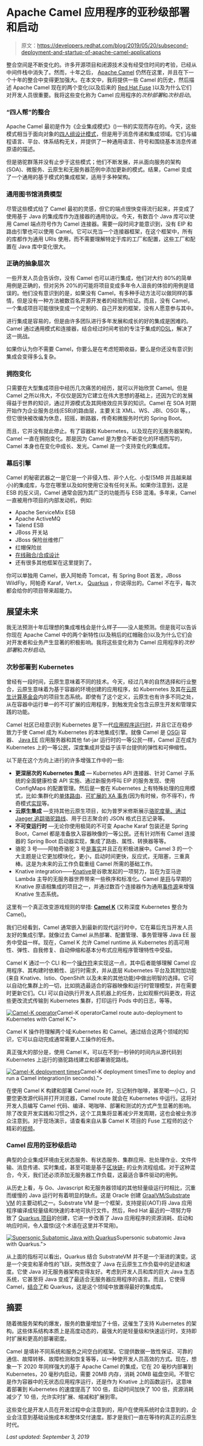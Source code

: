 # Apache Camel 应用程序的亚秒级部署和启动

> 原文：<https://developers.redhat.com/blog/2019/05/20/subsecond-deployment-and-startup-of-apache-camel-applications>

整合空间是不断变化的。许多开源项目和闭源技术没有经受住时间的考验，已经从中间件栈中消失了。然而，十年之后， [Apache Camel](https://camel.apache.org/) 仍然在这里，并且在下一个十年的整合中变得更加强大。在本文中，我将提供一些 Camel 的历史，然后描述 Apache Camel 现在的两个变化(以及后来的 [Red Hat Fuse](https://developers.redhat.com/products/fuse/overview/) )以及为什么它们对开发人员很重要。我将这些变化称为 Camel 应用程序的*次秒部署*和*次秒启动*。

### “四人帮”的整合

Apache Camel 最初是作为《企业集成模式》()一书的实现而存在的。今天，这些模式相当于面向对象的[四人组设计模式](https://www.amazon.com/Design-Patterns-Elements-Reusable-Object-Oriented/dp/0201633612/ref=sr_1_3?crid=S8G9XY6IXKGL&keywords=gang+of+four+design+patterns&qid=1557951062&s=books&sprefix=gang+of+four%2Cstripbooks%2C168&sr=1-3)，但是用于消息传递和集成领域。它们与编程语言、平台、体系结构无关，并提供了一种通用语言、符号和围绕基本消息传递原语的描述。

但是骆驼群落并没有止步于这些模式；他们不断发展，并从面向服务的架构(SOA)、微服务、云原生和无服务器范例中添加更新的模式。结果，Camel 变成了一个通用的基于模式的集成框架，适用于多种架构。

### 通用图书馆消费模型

尽管这些模式给了 Camel 最初的灵感，但它的端点很快变得流行起来，并变成了使用基于 Java 的集成库作为连接器的通用协议。今天，有数百个 Java 库可以使用 Camel 端点符号作为 Camel 连接器。需要一段时间才能意识到，没有 EIP 和路由引擎也可以使用 Camel。它可以充当一个连接器框架，在这个框架中，所有的库都作为通用 URIs 使用，而不需要理解特定于库的工厂和配置，这些工厂和配置在 Java 库中变化很大。

### 正确的抽象层次

一些开发人员会告诉你，没有 Camel 也可以进行集成，他们对大约 80%的简单用例是正确的，但对另外 20%的可能将项目变成多年令人沮丧的体验的用例是错误的。他们没有意识到的是，如果没有 Camel，有多种手动方法可以做同样的事情，但是没有一种方法被数百名开源开发者的经验所验证。而且，没有 Camel，一个集成项目可能很快变成一个定制的、自己开发的框架，没有人愿意参与其中。

进行集成是容易的，但是由许多团队进行多年发展和成长的好的集成是困难的。 Camel 通过通用模式和连接器，结合经过时间考验的专注于集成的[DSL](https://developers.redhat.com/blog/2017/12/21/camel-dsl-choose/)，解决了这一挑战。

如果你认为你不需要 Camel，你要么是在考虑短期收益，要么是你还没有意识到集成会变得多么复杂。

### 拥抱变化

只需要在大型集成项目中经历几次痛苦的经历，就可以开始欣赏 Camel。但是 Camel 之所以伟大，不仅仅是因为它建立在伟大思想的基础上，还因为它的发展得益于世界的知识，通过开源模式及其网络效应共享的知识。Camel 在 SOA 时期开始作为企业服务总线(ESB)的路由层，主要关注 XML、WS、JBI、OSGI 等。，但它很快被改编为休息，招摇，断路器，传奇和微服务时代的 Spring Boot。

而且，它并没有就此停止。有了容器和 Kubernetes，以及现在的无服务器架构，Camel 一直在拥抱变化。那是因为 Camel 是为整合不断变化的环境而写的，Camel 本身也在变化中成长、发光。Camel 是一个支持变化的集成库。

### 幕后引擎

Camel 的秘密武器之一是它是一个非侵入性、非个人化、小型(5MB 并且越来越小)的集成库，与您在哪里以及如何使用它没有任何关系。如果你注意到，这是 ESB 的反义词，Camel 通常会因为其广泛的功能而与 ESB 混淆。多年来，Camel 一直被用作项目的内部发动机，例如:

*   Apache ServiceMix ESB
*   Apache ActiveMQ
*   Talend ESB
*   JBoss 开关站
*   JBoss 保险丝维修厂
*   红帽保险丝
*   [在线融合/合成设计](https://syndesis.io/)
*   还有很多其他框架在这里提到了。

你可以单独用 Camel，嵌入阿帕奇 Tomcat，有 Spring Boot 首发，JBoss WildFly，阿帕奇 Karaf，Vert.x， [Quarkus](https://quarkus.io/extensions/) ，你说得出的。Camel 不在乎，每次都会给你的项目带来超能力。

## 展望未来

我无法预测十年后理想的集成堆栈会是什么样子——没人能预测。但是我可以告诉你现在 Apache Camel 中的两个新特性(以及稍后的红帽融合)以及为什么它们会对开发者和业务产生显著的积极影响。我将这些变化称为 Camel 应用程序的*次秒部署*和*次秒启动*。

### 次秒部署到 Kubernetes

曾经有一段时间，云原生意味着不同的技术。今天，经过几年的自然选择和行业整合，云原生意味着为基于容器的环境创建的应用程序，如 Kubernetes 及其在[云原生计算基金会](https://www.cncf.io/)内的项目生态系统。即使有了这个定义，云原生也有许多不同之处，从在容器中运行单一的不可扩展的应用程序，到触发完全包含云原生开发和管理实践的功能。

Camel 社区已经意识到 Kubernetes 是下一代[应用程序运行时](https://developers.redhat.com/blog/2018/06/28/why-kubernetes-is-the-new-application-server/)，并且它正在稳步致力于使 Camel 成为 Kubernetes 的本地集成引擎。就像 Camel 是 [OSGi](https://www.osgi.org/developer/architecture/) 容器、 [Java EE](https://www.oracle.com/technetwork/java/javaee/overview/index.html) 应用服务器和其他 fat-jar 运行时的一等公民一样，Camel 正在成为 Kubernetes 上的一等公民，深度集成并受益于该平台提供的弹性和可伸缩性。

以下是在这个方向上进行的许多增强工作中的一些:

*   **更深层次的 Kubernetes 集成** — Kubernetes API 连接器、针对 Camel 子系统的全面健康检查 API 实施、通过新服务呼叫 EIP 的服务发现、使用 ConfigMaps 的配置管理。然后是一套在 Kubernetes 上有特殊处理的应用模式，比如:集群化的[单体路由](https://www.nicolaferraro.me/2017/10/17/creating-clustered-singleton-services-on-kubernetes/)、[可扩展的 XA 事务](https://access.redhat.com/documentation/en-us/red_hat_fuse/7.2/html/fuse_on_openshift_guide/camel-spring-boot_xa)(因为有时候，你不得不)，传奇模式[实现](https://www.nicolaferraro.me/2018/04/25/saga-pattern-in-apache-camel/)等。
*   **云原生集成** —支持其他云原生项目，如为普罗米修斯展示[骆驼度量、](https://brunonetid.github.io/2017/11/27/camel-prometheus-openshift.html)[通过 Jaeger 追踪骆驼路线](https://medium.com/jaegertracing/using-jaeger-to-trace-an-apache-camel-application-2b8118efbb4d)、用于日志聚合的 JSON 格式日志记录等。
*   **不可变运行时** —无论你使用极简的不可变 Apache Karaf 包装还是 Spring Boot，Camel 都是准备放入容器映像的一等公民。还有针对所有 Camel 连接器的 Spring Boot 启动器实现，集成了路由、属性、转换器等等。
*   骆驼 3 号——阿帕奇骆驼 3 号[是事实](https://medium.com/@davsclaus/work-on-apache-camel-3-has-finally-started-e6a4276a95d5)并且正在积极进展中。Camel 3 的一个大主题是让它更加模块化，更小，启动时间更快，反应式，无阻塞，三重真棒。这是为未来的云工作负载重组 Camel 所需的基础工作。
*   Knative integration——[Knative](https://cloud.google.com/knative/)是谷歌发起的一项努力，旨在为亚马逊 Lambda 主导的无服务器世界带来一些秩序和标准化。Camel 是[将](https://www.nicolaferraro.me/2018/12/10/camel-k-on-knative/)与早期的 Knative 原语相集成的项目之一，并通过数百个连接器作为通用[事件源](https://knative.dev/development/eventing/samples/apache-camel-source/)来增强 Knative 生态系统。

这里有一个真正改变游戏规则的举措: [**Camel K**](https://www.nicolaferraro.me/2018/10/15/introducing-camel-k/) (又称深度 Kubernetes 整合为 Camel)。

我们已经看到，Camel 通常嵌入到最新的现代运行时中，它在幕后充当开发人员友好的集成引擎。就像过去 Camel 从热部署、配置管理、事务管理等 Java EE 服务中受益一样。现在，Camel K 允许 Camel runtime 从 Kubernetes 的高可用性、弹性、自我修复、自动伸缩和基本分布式应用程序管理特性中受益。

Camel K 通过一个 CLI 和一个[操作符](https://coreos.com/operators/)来实现这一点，其中后者能够理解 Camel 应用程序、其构建时依赖性、运行时需求，并从底层 Kubernetes 平台及其附加功能(来自 Knative、Istio、OpenShift 以及未来的其他功能)中做出明智的选择。它可以自动化集群上的一切，比如挑选最适合的容器映像和运行时管理模型，并在需要时更新它们。CLI 可以自动执行开发人员机器上的任务，比如观察代码更改，将这些更改流式传输到 Kubernetes 集群，打印运行 Pods 中的日志，等等。

[![Camel-K operator](img/c2b3e0e9b01b5a4bf7182b1bd2666c15.png "Camel-K operator")](/sites/default/files/blog/2019/05/image3.png)Camel-K operatorCamel route auto-deployment to Kubernetes with Camel K.">

Camel K 操作符理解两个域:Kubernetes 和 Camel。通过结合这两个领域的知识，它可以自动完成通常需要人工操作的任务。

真正强大的部分是，使用 Camel K，可以在不到一秒钟的时间内从源代码到 Kubernetes 上运行的骆驼路线建立和部署骆驼路线。

[![Camel-K deployment times](img/00a193969693f6af6032ad4874673e2e.png "Camel-K deployment times")](/sites/default/files/blog/2019/05/image2.png)Camel-K deployment timesTime to deploy and run a Camel integration(in seconds).">

在使用 Camel K 构建和部署 Camel route 时，忘记制作咖啡，甚至喝一小口，只要您更改源代码并打开浏览器，Camel route 就会在 Kubernetes 中运行。这将对开发人员编写 Camel 代码、编译、喝咖啡、部署和测试的方式产生显著的影响。除了改变开发实践和习惯之外，这个工具集将显著减少开发周期，这也会被业务涉众注意到。对于现场演示，请查看来自从事 Camel K 项目的 Fuse 工程师的这个精彩的[视频](https://www.youtube.com/watch?v=51x9BewGCYA)。

### Camel 应用的亚秒级启动

典型的企业集成环境由无状态服务、有状态服务、集群应用、批处理作业、文件传输、消息传递、实时集成，甚至可能是基于[区块链-](https://techcrunch.com/2019/02/05/blockchain-as-integration-evolution/) 的业务流程组成。对于这种混合，今天，我们还必须添加无服务器工作负载，这最适合事件驱动的用例。

从历史上看，与 Go、Javascript 和无服务器领域的其他轻量级运行时相比，沉重而缓慢的 Java 运行时有着明显的缺点。这是 Oracle 创建 [GraalVM/Substrate VM](https://github.com/oracle/graal/tree/master/substratevm) 的主要动机之一。Substrate VM 是一个框架，支持提前(AOT)将 Java 应用程序编译成轻量级和快速的本地可执行文件。然后，Red Hat 最近的一项努力导致了 [Quarkus 项目](https://developers.redhat.com/blog/2019/03/07/quarkus-next-generation-kubernetes-native-java-framework/)的创建，它进一步改善了 Java 应用程序的资源消耗、启动和响应时间，令人震惊(这个术语在这里并不常用)。

[![Supersonic Subatomic Java with Quarkus](img/40580716b3a2a3b7f908f4bf02fce5bb.png "Supersonic Subatomic Java with Quarkus")](/sites/default/files/blog/2019/05/image1.png)Supersonic subatomic Java with Quarkus.">

从上面的指标可以看出，Quarkus 结合 SubstrateVM 并不是一个渐进的演变。这是一个突变和革命性的飞跃，突然改变了 Java 在云原生工作负载中的足迹和速度。它使 Java 对无服务器架构变得友好。考虑到开发人员和库的巨大 Java 生态系统，它甚至将 Java 变成了最适合无服务器应用程序的语言。而且，它使得 Camel，[结合了](https://quarkus.io/extensions/)和 Quarkus，这是这个领域中放置得最好的集成库。

## 摘要

随着微服务架构的爆发，服务的数量增加了十倍，这催生了支持 Kubernetes 的架构。这些体系结构本质上是高度动态的，最强大的是轻量级和快速运行时，支持即时扩展和更高的部署密度。

Camel 是填补不同系统和服务之间空白的框架。它提供数据一致性保证、可靠的通信、故障转移、故障检测和恢复等等，以一种使开发人员高效的方式。现在，想象一下 2020 年同样强大的基于 Apache Camel 的集成，它在 20 毫秒内部署到 Kubernetes，20 毫秒内启动，需要 20MB 内存，消耗 20MB 磁盘空间。不管它是作为容器中的无状态应用程序运行，还是作为 Knative 上的函数运行。这意味着部署到 Kubernetes 的速度提高了 100 倍，启动时间加快了 100 倍，资源消耗减少了 10 倍，允许实时扩展、缩减和扩展到零。

这些变化是开发人员在开发过程中会注意到的，用户在使用系统时会注意到的，企业会注意到基础设施成本和整体交付速度。那才是我们一直在等待的真正的云原生时代。

*Last updated: September 3, 2019*